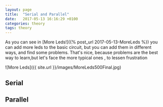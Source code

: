 ```yaml
---
layout: page
title:  "Serial and Parallel"
date:   2017-05-13 16:16:29 +0100
categories: theory
tags: theory
---
```


As you can see  in [More Leds!]({% post_url 2017-05-13-MoreLeds %}) you can add more leds to the basic circuit, but you can add them in different ways, and find some problems. That's nice, because problems are the best way to learn,but let's face the more typical ones , to lessen frustration

![More Leds]({{ site.url }}/images/MoreLeds500Final.jpg)

## Serial



## Parallel




